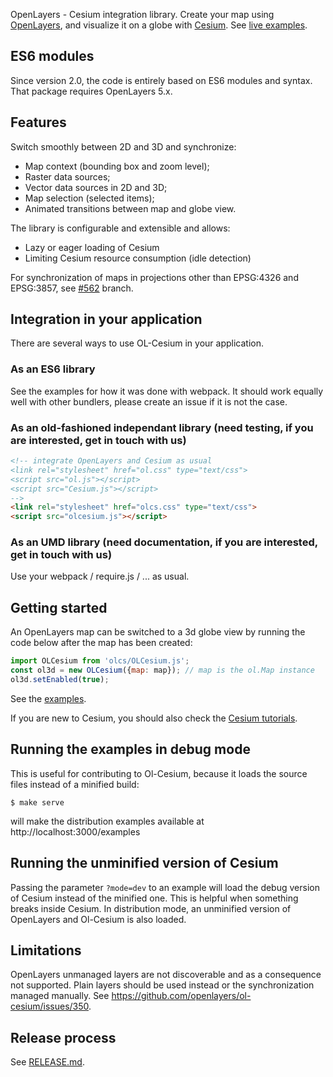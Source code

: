 OpenLayers - Cesium integration library. Create your map using [OpenLayers](https://openlayers.org/), and visualize it on a globe with [Cesium](https://cesiumjs.org).
See [live examples](https://openlayers.org/ol-cesium/examples/).


ES6 modules
-----------

Since version 2.0, the code is entirely based on ES6 modules and syntax.
That package requires OpenLayers 5.x.

Features
--------
Switch smoothly between 2D and 3D and synchronize:

- Map context (bounding box and zoom level);
- Raster data sources;
- Vector data sources in 2D and 3D;
- Map selection (selected items);
- Animated transitions between map and globe view.

The library is configurable and extensible and allows:

- Lazy or eager loading of Cesium
- Limiting Cesium resource consumption (idle detection)

For synchronization of maps in projections other than EPSG:4326 and EPSG:3857, see [#562](https://github.com/openlayers/ol-cesium/pull/562) branch.

Integration in your application
-------------------------------

There are several ways to use OL-Cesium in your application.

### As an ES6 library

See the examples for how it was done with webpack. It should work equally well
with other bundlers, please create an issue if it is not the case.

### As an old-fashioned independant library (need testing, if you are interested, get in touch with us)

```html
<!-- integrate OpenLayers and Cesium as usual
<link rel="stylesheet" href="ol.css" type="text/css">
<script src="ol.js"></script>
<script src="Cesium.js"></script>
-->
<link rel="stylesheet" href="olcs.css" type="text/css">
<script src="olcesium.js"></script>
```

### As an UMD library (need documentation, if you are interested, get in touch with us)

Use your webpack / require.js / ... as usual.


Getting started
--------------

An OpenLayers map can be switched to a 3d globe view by running the code below after the map has been created:
```js
import OLCesium from 'olcs/OLCesium.js';
const ol3d = new OLCesium({map: map}); // map is the ol.Map instance
ol3d.setEnabled(true);
```

See the [examples](https://openlayers.org/ol-cesium/examples/).

If you are new to Cesium, you should also check the [Cesium tutorials](https://cesiumjs.org/tutorials).


Running the examples in debug mode
----------------------------------

This is useful for contributing to Ol-Cesium, because it loads the
source files instead of a minified build:

    $ make serve

will make the distribution examples available at http://localhost:3000/examples

Running the unminified version of Cesium
----------------------------------------

Passing the parameter `?mode=dev` to an example will load the debug version of
Cesium instead of the minified one. This is helpful when something breaks inside
Cesium. In distribution mode, an unminified version of OpenLayers and Ol-Cesium is
also loaded.

Limitations
-----------

OpenLayers unmanaged layers are not discoverable and as a consequence not
supported. Plain layers should be used instead or the synchronization managed
manually. See https://github.com/openlayers/ol-cesium/issues/350.

Release process
---------------

See [RELEASE.md](https://github.com/openlayers/ol-cesium/blob/master/RELEASE.md).
